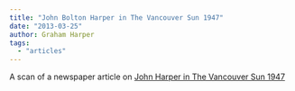 ```yaml
---
title: "John Bolton Harper in The Vancouver Sun 1947"
date: "2013-03-25"
author: Graham Harper
tags:
  - "articles"
---
```


A scan of a newspaper article on [John Harper in The Vancouver Sun 1947](https://f001.backblazeb2.com/file/harperfamily-media/John-Harper_Vancouver-Sun-1947.pdf)
